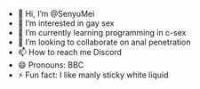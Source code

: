 - 👋 Hi, I’m @SenyuMei
- 👀 I’m interested in gay sex
- 🌱 I’m currently learning programming in c-sex
- 💞️ I’m looking to collaborate on anal penetration
- 📫 How to reach me Discord
- 😄 Pronouns: BBC
- ⚡ Fun fact: I like manly sticky white liquid

<!---
SenyuMei/SenyuMei is a ✨ special ✨ repository because its `README.md` (this file) appears on your GitHub profile.
You can click the Preview link to take a look at your changes.
--->

